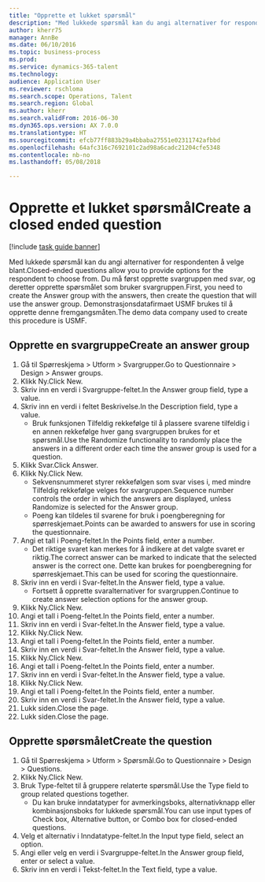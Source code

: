 ```yaml
--- 
title: "Opprette et lukket spørsmål"
description: "Med lukkede spørsmål kan du angi alternativer for respondenten å velge blant."
author: kherr75
manager: AnnBe
ms.date: 06/10/2016
ms.topic: business-process
ms.prod: 
ms.service: dynamics-365-talent
ms.technology: 
audience: Application User
ms.reviewer: rschloma
ms.search.scope: Operations, Talent
ms.search.region: Global
ms.author: kherr
ms.search.validFrom: 2016-06-30
ms.dyn365.ops.version: AX 7.0.0
ms.translationtype: HT
ms.sourcegitcommit: efcb77ff883b29a4bbaba27551e02311742afbbd
ms.openlocfilehash: 64afc316c7692101c2ad98a6cadc21204cfe5348
ms.contentlocale: nb-no
ms.lasthandoff: 05/08/2018

---
```

# <a name="create-a-closed-ended-question"></a><span data-ttu-id="92a8d-103">Opprette et lukket spørsmål</span><span class="sxs-lookup"><span data-stu-id="92a8d-103">Create a closed ended question</span></span>

[!include [task guide banner](../../includes/task-guide-banner.md)]

<span data-ttu-id="92a8d-104">Med lukkede spørsmål kan du angi alternativer for respondenten å velge blant.</span><span class="sxs-lookup"><span data-stu-id="92a8d-104">Closed-ended questions allow you to provide options for the respondent to choose from.</span></span> <span data-ttu-id="92a8d-105">Du må først opprette svargruppen med svar, og deretter opprette spørsmålet som bruker svargruppen.</span><span class="sxs-lookup"><span data-stu-id="92a8d-105">First, you need to create the Answer group with the answers, then create the question that will use the answer group.</span></span> <span data-ttu-id="92a8d-106">Demonstrasjonsdatafirmaet USMF brukes til å opprette denne fremgangsmåten.</span><span class="sxs-lookup"><span data-stu-id="92a8d-106">The demo data company used to create this procedure is USMF.</span></span>


## <a name="create-an-answer-group"></a><span data-ttu-id="92a8d-107">Opprette en svargruppe</span><span class="sxs-lookup"><span data-stu-id="92a8d-107">Create an answer group</span></span>
1. <span data-ttu-id="92a8d-108">Gå til Spørreskjema > Utform > Svargrupper.</span><span class="sxs-lookup"><span data-stu-id="92a8d-108">Go to Questionnaire > Design > Answer groups.</span></span>
2. <span data-ttu-id="92a8d-109">Klikk Ny.</span><span class="sxs-lookup"><span data-stu-id="92a8d-109">Click New.</span></span>
3. <span data-ttu-id="92a8d-110">Skriv inn en verdi i Svargruppe-feltet.</span><span class="sxs-lookup"><span data-stu-id="92a8d-110">In the Answer group field, type a value.</span></span>
4. <span data-ttu-id="92a8d-111">Skriv inn en verdi i feltet Beskrivelse.</span><span class="sxs-lookup"><span data-stu-id="92a8d-111">In the Description field, type a value.</span></span>
    * <span data-ttu-id="92a8d-112">Bruk funksjonen Tilfeldig rekkefølge til å plassere svarene tilfeldig i en annen rekkefølge hver gang svargruppen brukes for et spørsmål.</span><span class="sxs-lookup"><span data-stu-id="92a8d-112">Use the Randomize functionality to randomly place the answers in a different order each time the answer group is used for a question.</span></span>  
5. <span data-ttu-id="92a8d-113">Klikk Svar.</span><span class="sxs-lookup"><span data-stu-id="92a8d-113">Click Answer.</span></span>
6. <span data-ttu-id="92a8d-114">Klikk Ny.</span><span class="sxs-lookup"><span data-stu-id="92a8d-114">Click New.</span></span>
    * <span data-ttu-id="92a8d-115">Sekvensnummeret styrer rekkefølgen som svar vises i, med mindre Tilfeldig rekkefølge velges for svargruppen.</span><span class="sxs-lookup"><span data-stu-id="92a8d-115">Sequence number controls the order in which the answers are displayed, unless Randomize is selected for the Answer group.</span></span>  
    * <span data-ttu-id="92a8d-116">Poeng kan tildeles til svarene for bruk i poengberegning for spørreskjemaet.</span><span class="sxs-lookup"><span data-stu-id="92a8d-116">Points can be awarded to answers for use in scoring the questionnaire.</span></span>  
7. <span data-ttu-id="92a8d-117">Angi et tall i Poeng-feltet.</span><span class="sxs-lookup"><span data-stu-id="92a8d-117">In the Points field, enter a number.</span></span>
    * <span data-ttu-id="92a8d-118">Det riktige svaret kan merkes for å indikere at det valgte svaret er riktig.</span><span class="sxs-lookup"><span data-stu-id="92a8d-118">The correct answer can be marked to indicate that the selected answer is the correct one.</span></span> <span data-ttu-id="92a8d-119">Dette kan brukes for poengberegning for spørreskjemaet.</span><span class="sxs-lookup"><span data-stu-id="92a8d-119">This can be used for scoring the questionnaire.</span></span>  
8. <span data-ttu-id="92a8d-120">Skriv inn en verdi i Svar-feltet.</span><span class="sxs-lookup"><span data-stu-id="92a8d-120">In the Answer field, type a value.</span></span>
    * <span data-ttu-id="92a8d-121">Fortsett å opprette svaralternativer for svargruppen.</span><span class="sxs-lookup"><span data-stu-id="92a8d-121">Continue to create answer selection options for the answer group.</span></span>  
9. <span data-ttu-id="92a8d-122">Klikk Ny.</span><span class="sxs-lookup"><span data-stu-id="92a8d-122">Click New.</span></span>
10. <span data-ttu-id="92a8d-123">Angi et tall i Poeng-feltet.</span><span class="sxs-lookup"><span data-stu-id="92a8d-123">In the Points field, enter a number.</span></span>
11. <span data-ttu-id="92a8d-124">Skriv inn en verdi i Svar-feltet.</span><span class="sxs-lookup"><span data-stu-id="92a8d-124">In the Answer field, type a value.</span></span>
12. <span data-ttu-id="92a8d-125">Klikk Ny.</span><span class="sxs-lookup"><span data-stu-id="92a8d-125">Click New.</span></span>
13. <span data-ttu-id="92a8d-126">Angi et tall i Poeng-feltet.</span><span class="sxs-lookup"><span data-stu-id="92a8d-126">In the Points field, enter a number.</span></span>
14. <span data-ttu-id="92a8d-127">Skriv inn en verdi i Svar-feltet.</span><span class="sxs-lookup"><span data-stu-id="92a8d-127">In the Answer field, type a value.</span></span>
15. <span data-ttu-id="92a8d-128">Klikk Ny.</span><span class="sxs-lookup"><span data-stu-id="92a8d-128">Click New.</span></span>
16. <span data-ttu-id="92a8d-129">Angi et tall i Poeng-feltet.</span><span class="sxs-lookup"><span data-stu-id="92a8d-129">In the Points field, enter a number.</span></span>
17. <span data-ttu-id="92a8d-130">Skriv inn en verdi i Svar-feltet.</span><span class="sxs-lookup"><span data-stu-id="92a8d-130">In the Answer field, type a value.</span></span>
18. <span data-ttu-id="92a8d-131">Klikk Ny.</span><span class="sxs-lookup"><span data-stu-id="92a8d-131">Click New.</span></span>
19. <span data-ttu-id="92a8d-132">Angi et tall i Poeng-feltet.</span><span class="sxs-lookup"><span data-stu-id="92a8d-132">In the Points field, enter a number.</span></span>
20. <span data-ttu-id="92a8d-133">Skriv inn en verdi i Svar-feltet.</span><span class="sxs-lookup"><span data-stu-id="92a8d-133">In the Answer field, type a value.</span></span>
21. <span data-ttu-id="92a8d-134">Lukk siden.</span><span class="sxs-lookup"><span data-stu-id="92a8d-134">Close the page.</span></span>
22. <span data-ttu-id="92a8d-135">Lukk siden.</span><span class="sxs-lookup"><span data-stu-id="92a8d-135">Close the page.</span></span>

## <a name="create-the-question"></a><span data-ttu-id="92a8d-136">Opprette spørsmålet</span><span class="sxs-lookup"><span data-stu-id="92a8d-136">Create the question</span></span>
1. <span data-ttu-id="92a8d-137">Gå til Spørreskjema > Utform > Spørsmål.</span><span class="sxs-lookup"><span data-stu-id="92a8d-137">Go to Questionnaire > Design > Questions.</span></span>
2. <span data-ttu-id="92a8d-138">Klikk Ny.</span><span class="sxs-lookup"><span data-stu-id="92a8d-138">Click New.</span></span>
3. <span data-ttu-id="92a8d-139">Bruk Type-feltet til å gruppere relaterte spørsmål.</span><span class="sxs-lookup"><span data-stu-id="92a8d-139">Use the Type field to group related questions together.</span></span>
    * <span data-ttu-id="92a8d-140">Du kan bruke inndatatyper for avmerkingsboks, alternativknapp eller kombinasjonsboks for lukkede spørsmål.</span><span class="sxs-lookup"><span data-stu-id="92a8d-140">You can use input types of Check box, Alternative button, or Combo box for closed-ended questions.</span></span>  
4. <span data-ttu-id="92a8d-141">Velg et alternativ i Inndatatype-feltet.</span><span class="sxs-lookup"><span data-stu-id="92a8d-141">In the Input type field, select an option.</span></span>
5. <span data-ttu-id="92a8d-142">Angi eller velg en verdi i Svargruppe-feltet.</span><span class="sxs-lookup"><span data-stu-id="92a8d-142">In the Answer group field, enter or select a value.</span></span>
6. <span data-ttu-id="92a8d-143">Skriv inn en verdi i Tekst-feltet.</span><span class="sxs-lookup"><span data-stu-id="92a8d-143">In the Text field, type a value.</span></span>


